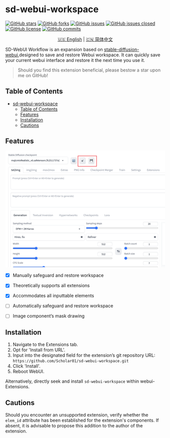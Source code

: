 # sd-webui-workspace

[![GitHub stars](https://img.shields.io/github/stars/Scholar01/sd-webui-workspace?style=flat-square)](https://github.com/Scholar01/sd-webui-workspace/stargazers)
[![GitHub forks](https://img.shields.io/github/forks/Scholar01/sd-webui-workspace?style=flat-square)](https://github.com/Scholar01/sd-webui-workspace/network/members)
[![GitHub issues](https://img.shields.io/github/issues/Scholar01/sd-webui-workspace?style=flat-square)](https://github.com/Scholar01/sd-webui-workspace/issues)
[![GitHub issues closed](https://img.shields.io/github/issues-closed/Scholar01/sd-webui-workspace?style=flat-square)](https://github.com/Scholar01/sd-webui-workspace/issues?q=is%3Aissue+is%3Aclosed)
[![GitHub license](https://img.shields.io/github/license/Scholar01/sd-webui-workspace?style=flat-square)](https://github.com/Scholar01/sd-webui-workspace/blob/master/LICENSE.md)
[![GitHub commits](https://img.shields.io/github/last-commit/Scholar01/sd-webui-workspace?style=flat-square)](https://github.com/Scholar01/sd-webui-workspace/commits/main)


<div align="center">

[🇺🇸 English](README.md) | [🇨🇳 简体中文](README_CN.md) 

</div>



SD-WebUI Workflow is an expansion based on  [stable-diffusion-webui](https://github.com/AUTOMATIC1111/stable-diffusion-webui),designed to save and restore Webui workspace. It can quickly save your current webui interface and restore it the next time you use it.




> Should you find this extension beneficial, please bestow a star upon me on GitHub!



## Table of Contents


- [sd-webui-workspace](#sd-webui-workspace)
  - [Table of Contents](#table-of-contents)
  - [Features](#features)
  - [Installation](#installation)
  - [Cautions](#cautions)

## Features

![img.png](doc/1.png)


- [X] Manually safeguard and restore workspace
- [X] Theoretically supports all extensions
- [X] Accommodates all inputtable elements
- [ ] Automatically safeguard and restore workspace
- [ ] Image component’s mask drawing


## Installation

1. Navigate to the Extensions tab.
2. Opt for 'Install from URL'.
3. Input into the designated field for the extension’s git repository URL: `https://github.com/Scholar01/sd-webui-workspace.git`
4. Click 'Install'.
5. Reboot WebUI.

Alternatively, directly seek and install `sd-webui-workspace` within webui-Extensions.





## Cautions

Should you encounter an unsupported extension, verify whether the `elem_id` attribute has been established for the extension's components. If absent, it is advisable to propose this addition to the author of the extension.

